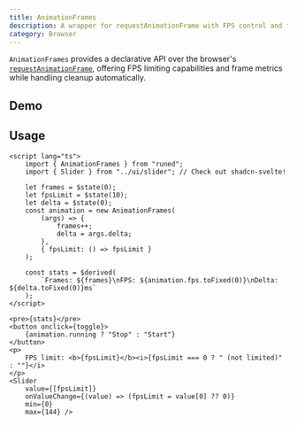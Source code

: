 ```yaml
---
title: AnimationFrames
description: A wrapper for requestAnimationFrame with FPS control and frame metrics
category: Browser
---
```


<script>
import Demo from '$lib/components/demos/animation-frames.svelte';
</script>

`AnimationFrames` provides a declarative API over the browser's
[`requestAnimationFrame`](https://developer.mozilla.org/en-US/docs/Web/API/Window/requestAnimationFrame),
offering FPS limiting capabilities and frame metrics while handling cleanup automatically.

## Demo

<Demo />

## Usage

```svelte
<script lang="ts">
	import { AnimationFrames } from "runed";
	import { Slider } from "../ui/slider"; // Check out shadcn-svelte!

	let frames = $state(0);
	let fpsLimit = $state(10);
	let delta = $state(0);
	const animation = new AnimationFrames(
		(args) => {
			frames++;
			delta = args.delta;
		},
		{ fpsLimit: () => fpsLimit }
	);

	const stats = $derived(
		`Frames: ${frames}\nFPS: ${animation.fps.toFixed(0)}\nDelta: ${delta.toFixed(0)}ms`
	);
</script>

<pre>{stats}</pre>
<button onclick={toggle}>
	{animation.running ? "Stop" : "Start"}
</button>
<p>
	FPS limit: <b>{fpsLimit}</b><i>{fpsLimit === 0 ? " (not limited)" : ""}</i>
</p>
<Slider
	value={[fpsLimit]}
	onValueChange={(value) => (fpsLimit = value[0] ?? 0)}
	min={0}
	max={144} />
```
